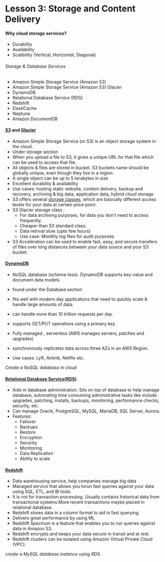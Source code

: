 # Lesson 3: Storage and Content Delivery

#### Why cloud storage services?
- Durability
- Availability
- Scalibility (Vertical, Horizontal, Diagonal)

###### Storage & Database Services
- Amazon Simple Storage Service (Amazon S3)
- Amazon Simple Storage Service (Amazon S3) Glacier
- DynamoDB
- Relational Database Service (RDS)
- Redshift
- ElastiCache
- Neptune
- Amazon DocumentDB	

#### [S3](https://aws.amazon.com/s3/) and [Glacier](https://docs.aws.amazon.com/amazonglacier/latest/dev/introduction.html) 
- Amazon Simple Storage Service (or S3) is an object storage system in the cloud.
- Under storage section
- When you upload a file to S3, it gives a unique URL for that file which can be used to access that file. 
- All objects & files are stored in bucket. S3 buckets name should be globally unique, even though they live in a region.
- A single object can be up to 5 terabytes in size
- Excellent durability & availability 
- Use cases: hosting static website, content delivery, backup and recovery, archiving & big data, application data, hybrid cloud storage.
- S3 offers several [storage classes](https://aws.amazon.com/s3/storage-classes/), which are basically different access levels for your data at certain price point. 
- S3 Glacier storage class :
	- For data archiving purposes, for data you don't need to access frequently. 
	- Cheaper than S3 standard class. 
	- Data retrival slow (upto few hours) 
	- Use case: Monthly log files for audit purposes 
- S3 Acceleration can be used to enable fast, easy, and secure transfers of files over long distances between your data source and your S3 bucket.

#### [DynamoDB](https://docs.aws.amazon.com/amazondynamodb/latest/developerguide/Introduction.html)
- NoSQL database (schema-less). DynamoDB supports key-value and document data models.
- found under the Database section
- fits well with modern day applications that need to quickly scale & handle large amounts of data. 
- can handle more than 10 trillion requests per day.
- supports GET/PUT operations using a primary key.
- Fully managed , serverless (AWS manages servers, patches and upgrades)
- synchronously replicates data across three AZs in an AWS Region.

- Use cases: Lyft, Airbnb, Netflix etc. 

*_Create a NoSQL database in cloud_*

#### [Relational Database Service(RDS)](https://aws.amazon.com/rds/)
- Aids in database administration. Sits on top of database to help manage database, automating time consuming 
administrative tasks like include upgrades, patching, installs, backups, monitoring, performance checks, security, etc.
- Can manage Oracle, PostgreSQL, MySQL, MariaDB, SQL Server, Aurora.
- Features: 
	- Failover 
	- Backups
	- Restore 
	- Encryption
	- Security 
	- Monitoring
	- Data Replication
	- Ability to scale

#### [Redshift](https://docs.aws.amazon.com/redshift/latest/mgmt/welcome.html)
- Data warehousing service, help companies manage big data
- Managed service that allows you torun fast queries against your data using SQL, ETL, and BI tools. 
- It is not for transaction processing. Usually contains historical data from transactional systems.More recent transactions maybe placed in relational database.
- Redshift stores data in a column format to aid in fast querying.
- Delivers great performance by using ML
- Redshift Spectrum is a feature that enables you to run queries against data in Amazon S3.
- Redshift encrypts and keeps your data secure in transit and at rest.
- Redshift clusters can be isolated using Amazon Virtual Private Cloud (VPC).

*_create a MySQL database instance using RDS._*



